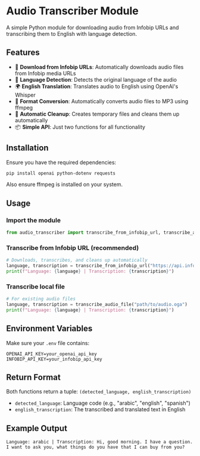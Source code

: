 # Audio Transcriber Module

A simple Python module for downloading audio from Infobip URLs and transcribing them to English with language detection.

## Features

- 🔗 **Download from Infobip URLs**: Automatically downloads audio files from Infobip media URLs
- 🎯 **Language Detection**: Detects the original language of the audio
- 🌍 **English Translation**: Translates audio to English using OpenAI's Whisper
- 🔄 **Format Conversion**: Automatically converts audio files to MP3 using ffmpeg
- 🧹 **Automatic Cleanup**: Creates temporary files and cleans them up automatically
- 📦 **Simple API**: Just two functions for all functionality

## Installation

Ensure you have the required dependencies:
```bash
pip install openai python-dotenv requests
```

Also ensure ffmpeg is installed on your system.

## Usage

### Import the module
```python
from audio_transcriber import transcribe_from_infobip_url, transcribe_audio_file
```

### Transcribe from Infobip URL (recommended)
```python
# Downloads, transcribes, and cleans up automatically
language, transcription = transcribe_from_infobip_url("https://api.infobip.com/...")
print(f"Language: {language} | Transcription: {transcription}")
```

### Transcribe local file
```python
# For existing audio files
language, transcription = transcribe_audio_file("path/to/audio.oga")
print(f"Language: {language} | Transcription: {transcription}")
```

## Environment Variables

Make sure your `.env` file contains:
```
OPENAI_API_KEY=your_openai_api_key
INFOBIP_API_KEY=your_infobip_api_key
```

## Return Format

Both functions return a tuple: `(detected_language, english_transcription)`
- `detected_language`: Language code (e.g., "arabic", "english", "spanish")
- `english_transcription`: The transcribed and translated text in English

## Example Output
```
Language: arabic | Transcription: Hi, good morning. I have a question. I want to ask you, what things do you have that I can buy from you?
``` 